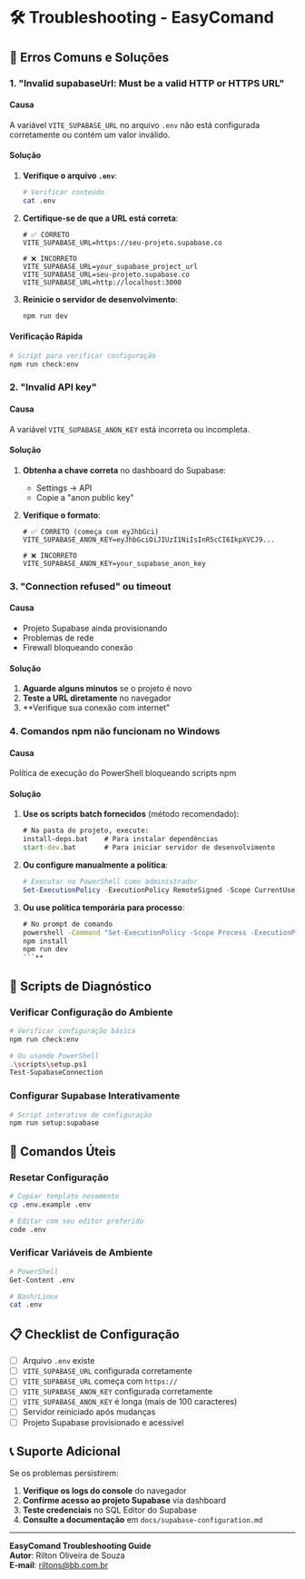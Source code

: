 # 🛠️ Troubleshooting - EasyComand

## 🚨 Erros Comuns e Soluções

### 1. "Invalid supabaseUrl: Must be a valid HTTP or HTTPS URL"

#### **Causa**
A variável `VITE_SUPABASE_URL` no arquivo `.env` não está configurada corretamente ou contém um valor inválido.

#### **Solução**
1. **Verifique o arquivo `.env`**:
   ```bash
   # Verificar conteúdo
   cat .env
   ```

2. **Certifique-se de que a URL está correta**:
   ```env
   # ✅ CORRETO
   VITE_SUPABASE_URL=https://seu-projeto.supabase.co
   
   # ❌ INCORRETO
   VITE_SUPABASE_URL=your_supabase_project_url
   VITE_SUPABASE_URL=seu-projeto.supabase.co
   VITE_SUPABASE_URL=http://localhost:3000
   ```

3. **Reinicie o servidor de desenvolvimento**:
   ```bash
   npm run dev
   ```

#### **Verificação Rápida**
```bash
# Script para verificar configuração
npm run check:env
```

### 2. "Invalid API key"

#### **Causa**
A variável `VITE_SUPABASE_ANON_KEY` está incorreta ou incompleta.

#### **Solução**
1. **Obtenha a chave correta** no dashboard do Supabase:
   - Settings → API
   - Copie a "anon public key"

2. **Verifique o formato**:
   ```env
   # ✅ CORRETO (começa com eyJhbGci)
   VITE_SUPABASE_ANON_KEY=eyJhbGciOiJIUzI1NiIsInR5cCI6IkpXVCJ9...
   
   # ❌ INCORRETO
   VITE_SUPABASE_ANON_KEY=your_supabase_anon_key
   ```

### 3. "Connection refused" ou timeout

#### **Causa**
- Projeto Supabase ainda provisionando
- Problemas de rede
- Firewall bloqueando conexão

#### **Solução**
1. **Aguarde alguns minutos** se o projeto é novo
2. **Teste a URL diretamente** no navegador
3. **Verifique sua conexão com internet"

### 4. Comandos npm não funcionam no Windows

#### **Causa**
Política de execução do PowerShell bloqueando scripts npm

#### **Solução**
1. **Use os scripts batch fornecidos** (método recomendado):
   ```cmd
   # Na pasta do projeto, execute:
   install-deps.bat    # Para instalar dependências
   start-dev.bat       # Para iniciar servidor de desenvolvimento
   ```

2. **Ou configure manualmente a política**:
   ```powershell
   # Executar no PowerShell como administrador
   Set-ExecutionPolicy -ExecutionPolicy RemoteSigned -Scope CurrentUser
   ```

3. **Ou use política temporária para processo**:
   ```cmd
   # No prompt de comando
   powershell -Command "Set-ExecutionPolicy -Scope Process -ExecutionPolicy Bypass"
   npm install
   npm run dev
   ```**

## 🧪 Scripts de Diagnóstico

### Verificar Configuração do Ambiente
```bash
# Verificar configuração básica
npm run check:env

# Ou usando PowerShell
.\scripts\setup.ps1
Test-SupabaseConnection
```

### Configurar Supabase Interativamente
```bash
# Script interativo de configuração
npm run setup:supabase
```

## 🔧 Comandos Úteis

### Resetar Configuração
```bash
# Copiar template novamente
cp .env.example .env

# Editar com seu editor preferido
code .env
```

### Verificar Variáveis de Ambiente
```bash
# PowerShell
Get-Content .env

# Bash/Linux
cat .env
```

## 📋 Checklist de Configuração

- [ ] Arquivo `.env` existe
- [ ] `VITE_SUPABASE_URL` configurada corretamente
- [ ] `VITE_SUPABASE_URL` começa com `https://`
- [ ] `VITE_SUPABASE_ANON_KEY` configurada corretamente
- [ ] `VITE_SUPABASE_ANON_KEY` é longa (mais de 100 caracteres)
- [ ] Servidor reiniciado após mudanças
- [ ] Projeto Supabase provisionado e acessível

## 📞 Suporte Adicional

Se os problemas persistirem:

1. **Verifique os logs do console** do navegador
2. **Confirme acesso ao projeto Supabase** via dashboard
3. **Teste credenciais** no SQL Editor do Supabase
4. **Consulte a documentação** em `docs/supabase-configuration.md`

---

**EasyComand Troubleshooting Guide**  
**Autor**: Rilton Oliveira de Souza  
**E-mail**: riltons@bb.com.br